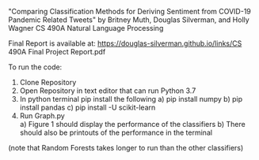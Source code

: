 "Comparing Classification Methods for Deriving Sentiment from COVID-19 Pandemic Related Tweets"
    by Britney Muth, Douglas Silverman, and Holly Wagner
    CS 490A Natural Language Processing

Final Report is available at: 
https://douglas-silverman.github.io/links/CS 490A Final Project Report.pdf



To run the code:

1) Clone Repository
2) Open Repository in text editor that can run Python 3.7
3) In python terminal pip install the following
    a) pip install numpy
    b) pip install pandas
    c) pip install -U scikit-learn
4) Run Graph.py         
    a) Figure 1 should display the performance of the classifiers
    b) There should also be printouts of the performance in the terminal

(note that Random Forests takes longer to run than the other classifiers)
